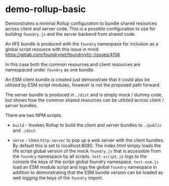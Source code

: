 # demo-rollup-basic
Demonstrates a minimal Rollup configuration to bundle shared resources
across client and server code. This is a possible configuration to use
for building `foundry.js` and the server backend from shared code.

An IIFE bundle is produced with the `foundry` namespace for inclusion 
as a global script resource with this issue in mind: https://gitlab.com/foundrynet/foundryvtt/-/issues/4156

In this case both the common resources and client resources are namespaced under `foundry` as one bundle.


An ESM client bundle is created just demonstrate that it could also 
be utilized by ESM script modules, however is not the proposed path forward.

The server bundle is produced in `./dist` and is simply mock / dummy code, 
but shows how the common shared resources can be utilized across client / server 
bundles.

There are two NPM scripts. 
- `build` - Invokes Rollup to build the client and server bundles to `./public` and `./dist`.
  

- `serve` - Uses `http-server` to pop up a web server with the client bundles. By default this is set to localhost:8080.
The index.html simply loads the iife script global version of the mock `foundry.js` that is accessible from the 
`foundry` namespace by all scripts. `test-script.js` logs to the console the keys of the script global foundry namespace. 
`test-esm.js` load an ESM module script and logs the global `foundry` namespace in addition to demonstrating that
the ESM bundle version can be loaded as well logging the keys of the `foundry` import.  